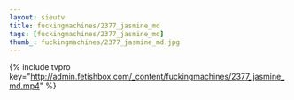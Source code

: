 ```yaml
--- 
layout: sieutv
title: fuckingmachines/2377_jasmine_md
tags: [fuckingmachines/2377_jasmine_md]
thumb_: fuckingmachines/2377_jasmine_md.jpg
---
```

{% include tvpro key="http://admin.fetishbox.com/_content/fuckingmachines/2377_jasmine_md.mp4" %} 

